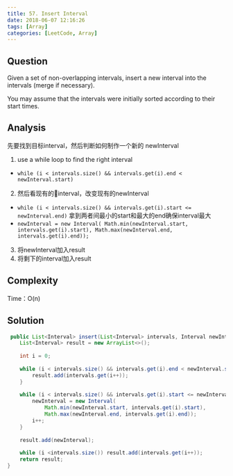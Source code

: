 ```yaml
---
title: 57. Insert Interval
date: 2018-06-07 12:16:26
tags: [Array]
categories: [LeetCode, Array]
---
```

## Question
Given a set of non-overlapping intervals, insert a new interval into the intervals (merge if necessary).

You may assume that the intervals were initially sorted according to their start times.

## Analysis
先要找到目标interval，然后判断如何制作一个新的 newInterval
1. use a while loop to find the right interval 

- `while (i < intervals.size() && intervals.get(i).end < newInterval.start) `
2. 然后看现有的interval，改变现有的newInterval
- `while (i < intervals.size() && intervals.get(i).start <= newInterval.end)`
拿到两者间最小的start和最大的end确保interval最大 
- `newInterval = new Interval(
                Math.min(newInterval.start, intervals.get(i).start),
                Math.max(newInterval.end, intervals.get(i).end));`
3. 将newInterval加入result
4. 将剩下的interval加入result

## Complexity
Time：O(n)

## Solution
```Java
 public List<Interval> insert(List<Interval> intervals, Interval newInterval) {
    List<Interval> result = new ArrayList<>();
    
    int i = 0;
    
    while (i < intervals.size() && intervals.get(i).end < newInterval.start) {
        result.add(intervals.get(i++));
    }
    
    while (i < intervals.size() && intervals.get(i).start <= newInterval.end) {
        newInterval = new Interval(
            Math.min(newInterval.start, intervals.get(i).start),
            Math.max(newInterval.end, intervals.get(i).end));
        i++;
    }
    
    result.add(newInterval);
    
    while (i <intervals.size()) result.add(intervals.get(i++));
    return result;
}    

```